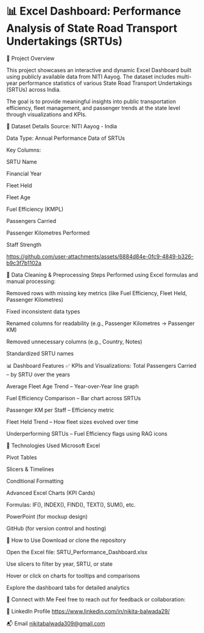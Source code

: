 # 📊 Excel Dashboard: Performance Analysis of State Road Transport Undertakings (SRTUs)

📁 Project Overview

This project showcases an interactive and dynamic Excel Dashboard built using publicly available data from NITI Aayog. The dataset includes multi-year performance statistics of various State Road Transport Undertakings (SRTUs) across India.

The goal is to provide meaningful insights into public transportation efficiency, fleet management, and passenger trends at the state level through visualizations and KPIs.

📌 Dataset Details
Source: NITI Aayog - India

Data Type: Annual Performance Data of SRTUs

Key Columns:

SRTU Name

Financial Year

Fleet Held

Fleet Age

Fuel Efficiency (KMPL)

Passengers Carried

Passenger Kilometres Performed

Staff Strength





https://github.com/user-attachments/assets/6884d84e-0fc9-4849-b326-b9c3f7b1102a





🔧 Data Cleaning & Preprocessing Steps
Performed using Excel formulas and manual processing:

Removed rows with missing key metrics (like Fuel Efficiency, Fleet Held, Passenger Kilometres)

Fixed inconsistent data types




Renamed columns for readability (e.g., Passenger Kilometres → Passenger KM)

Removed unnecessary columns (e.g., Country, Notes)

Standardized SRTU names


📊 Dashboard Features
✅ KPIs and Visualizations:
Total Passengers Carried – by SRTU over the years

Average Fleet Age Trend – Year-over-Year line graph

Fuel Efficiency Comparison – Bar chart across SRTUs

Passenger KM per Staff – Efficiency metric

Fleet Held Trend – How fleet sizes evolved over time

Underperforming SRTUs – Fuel Efficiency flags using RAG icons


📌 Technologies Used
Microsoft Excel

Pivot Tables

Slicers & Timelines

Conditional Formatting

Advanced Excel Charts (KPI Cards)

Formulas: IF(), INDEX(), FIND(), TEXT(), SUM(), etc.

PowerPoint (for mockup design)

GitHub (for version control and hosting)

🚀 How to Use
Download or clone the repository

Open the Excel file: SRTU_Performance_Dashboard.xlsx

Use slicers to filter by year, SRTU, or state

Hover or click on charts for tooltips and comparisons

Explore the dashboard tabs for detailed analytics


📢 Connect with Me
Feel free to reach out for feedback or collaboration:

💼 LinkedIn Profile https://www.linkedin.com/in/nikita-balwada29/

📬 Email  nikitabalwada309@gmail.com

